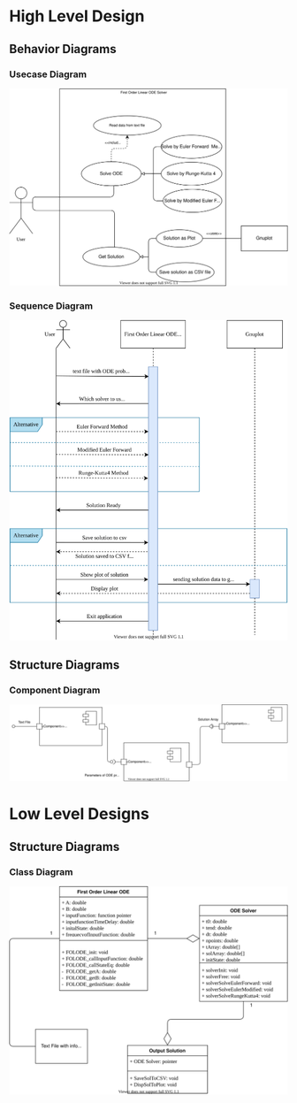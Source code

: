 # High Level Design

## Behavior Diagrams
### Usecase Diagram

![usecase](../6_ImagesAndVideos/UseCaseDiagram.svg)

### Sequence Diagram

![sequence](../6_ImagesAndVideos/SequenceDiagram.svg)

## Structure Diagrams
### Component Diagram
![comp](../6_ImagesAndVideos/ComponentDiagram.svg)

# Low Level Designs
## Structure Diagrams
### Class Diagram
![classdiag](../6_ImagesAndVideos/ClassDiagram.svg)